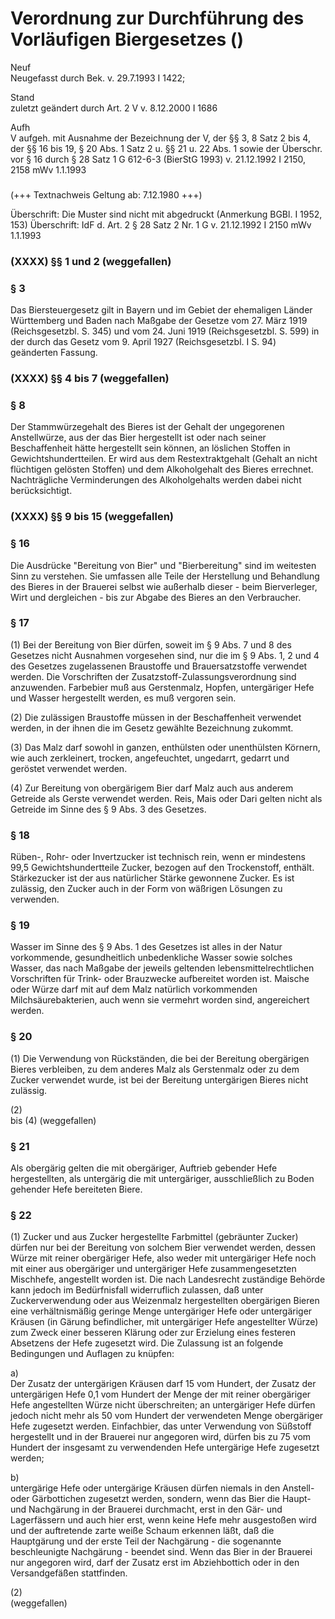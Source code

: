 Verordnung zur Durchführung des Vorläufigen Biergesetzes ()
===========================================================

Neuf  
Neugefasst durch Bek. v. 29.7.1993 I 1422;

Stand  
zuletzt geändert durch Art. 2 V v. 8.12.2000 I 1686

Aufh  
V aufgeh. mit Ausnahme der Bezeichnung der V, der §§ 3, 8 Satz 2 bis 4, der §§ 16 bis 19, § 20 Abs. 1 Satz 2 u. §§ 21 u. 22 Abs. 1 sowie der Überschr. vor § 16 durch § 28 Satz 1 G 612-6-3 (BierStG 1993) v. 21.12.1992 I 2150, 2158 mWv 1.1.1993

### 

(+++ Textnachweis Geltung ab: 7.12.1980 +++)

Überschrift: Die Muster sind nicht mit abgedruckt
(Anmerkung BGBl. I 1952, 153)
Überschrift: IdF d. Art. 2 § 28 Satz 2 Nr. 1 G v. 21.12.1992 I 2150 mWv 1.1.1993

### (XXXX) §§ 1 und 2 (weggefallen)

### § 3

Das Biersteuergesetz gilt in Bayern und im Gebiet der ehemaligen Länder Württemberg und Baden nach Maßgabe der Gesetze vom 27. März 1919 (Reichsgesetzbl. S. 345) und vom 24. Juni 1919 (Reichsgesetzbl. S. 599) in der durch das Gesetz vom 9. April 1927 (Reichsgesetzbl. I S. 94) geänderten Fassung.

### (XXXX) §§ 4 bis 7 (weggefallen)

### § 8

Der Stammwürzegehalt des Bieres ist der Gehalt der ungegorenen Anstellwürze, aus der das Bier hergestellt ist oder nach seiner Beschaffenheit hätte hergestellt sein können, an löslichen Stoffen in Gewichtshundertteilen. Er wird aus dem Restextraktgehalt (Gehalt an nicht flüchtigen gelösten Stoffen) und dem Alkoholgehalt des Bieres errechnet. Nachträgliche Verminderungen des Alkoholgehalts werden dabei nicht berücksichtigt.

### (XXXX) §§ 9 bis 15 (weggefallen)

### § 16

Die Ausdrücke "Bereitung von Bier" und "Bierbereitung" sind im weitesten Sinn zu verstehen. Sie umfassen alle Teile der Herstellung und Behandlung des Bieres in der Brauerei selbst wie außerhalb dieser - beim Bierverleger, Wirt und dergleichen - bis zur Abgabe des Bieres an den Verbraucher.

### § 17

(1) Bei der Bereitung von Bier dürfen, soweit im § 9 Abs. 7 und 8 des Gesetzes nicht Ausnahmen vorgesehen sind, nur die im § 9 Abs. 1, 2 und 4 des Gesetzes zugelassenen Braustoffe und Brauersatzstoffe verwendet werden. Die Vorschriften der Zusatzstoff-Zulassungsverordnung sind anzuwenden. Farbebier muß aus Gerstenmalz, Hopfen, untergäriger Hefe und Wasser hergestellt werden, es muß vergoren sein.

(2) Die zulässigen Braustoffe müssen in der Beschaffenheit verwendet werden, in der ihnen die im Gesetz gewählte Bezeichnung zukommt.

(3) Das Malz darf sowohl in ganzen, enthülsten oder unenthülsten Körnern, wie auch zerkleinert, trocken, angefeuchtet, ungedarrt, gedarrt und geröstet verwendet werden.

(4) Zur Bereitung von obergärigem Bier darf Malz auch aus anderem Getreide als Gerste verwendet werden. Reis, Mais oder Dari gelten nicht als Getreide im Sinne des § 9 Abs. 3 des Gesetzes.

### § 18

Rüben-, Rohr- oder Invertzucker ist technisch rein, wenn er mindestens 99,5 Gewichtshundertteile Zucker, bezogen auf den Trockenstoff, enthält. Stärkezucker ist der aus natürlicher Stärke gewonnene Zucker. Es ist zulässig, den Zucker auch in der Form von wäßrigen Lösungen zu verwenden.

### § 19

Wasser im Sinne des § 9 Abs. 1 des Gesetzes ist alles in der Natur vorkommende, gesundheitlich unbedenkliche Wasser sowie solches Wasser, das nach Maßgabe der jeweils geltenden lebensmittelrechtlichen Vorschriften für Trink- oder Brauzwecke aufbereitet worden ist. Maische oder Würze darf mit auf dem Malz natürlich vorkommenden Milchsäurebakterien, auch wenn sie vermehrt worden sind, angereichert werden.

### § 20

(1) Die Verwendung von Rückständen, die bei der Bereitung obergärigen Bieres verbleiben, zu dem anderes Malz als Gerstenmalz oder zu dem Zucker verwendet wurde, ist bei der Bereitung untergärigen Bieres nicht zulässig.

(2)  
bis (4) (weggefallen)

### § 21

Als obergärig gelten die mit obergäriger, Auftrieb gebender Hefe hergestellten, als untergärig die mit untergäriger, ausschließlich zu Boden gehender Hefe bereiteten Biere.

### § 22

(1) Zucker und aus Zucker hergestellte Farbmittel (gebräunter Zucker) dürfen nur bei der Bereitung von solchem Bier verwendet werden, dessen Würze mit reiner obergäriger Hefe, also weder mit untergäriger Hefe noch mit einer aus obergäriger und untergäriger Hefe zusammengesetzten Mischhefe, angestellt worden ist. Die nach Landesrecht zuständige Behörde kann jedoch im Bedürfnisfall widerruflich zulassen, daß unter Zuckerverwendung oder aus Weizenmalz hergestellten obergärigen Bieren eine verhältnismäßig geringe Menge untergäriger Hefe oder untergäriger Kräusen (in Gärung befindlicher, mit untergäriger Hefe angestellter Würze) zum Zweck einer besseren Klärung oder zur Erzielung eines festeren Absetzens der Hefe zugesetzt wird. Die Zulassung ist an folgende Bedingungen und Auflagen zu knüpfen:

a)  
Der Zusatz der untergärigen Kräusen darf 15 vom Hundert, der Zusatz der untergärigen Hefe 0,1 vom Hundert der Menge der mit reiner obergäriger Hefe angestellten Würze nicht überschreiten; an untergäriger Hefe dürfen jedoch nicht mehr als 50 vom Hundert der verwendeten Menge obergäriger Hefe zugesetzt werden. Einfachbier, das unter Verwendung von Süßstoff hergestellt und in der Brauerei nur angegoren wird, dürfen bis zu 75 vom Hundert der insgesamt zu verwendenden Hefe untergärige Hefe zugesetzt werden;

b)  
untergärige Hefe oder untergärige Kräusen dürfen niemals in den Anstell- oder Gärbottichen zugesetzt werden, sondern, wenn das Bier die Haupt- und Nachgärung in der Brauerei durchmacht, erst in den Gär- und Lagerfässern und auch hier erst, wenn keine Hefe mehr ausgestoßen wird und der auftretende zarte weiße Schaum erkennen läßt, daß die Hauptgärung und der erste Teil der Nachgärung - die sogenannte beschleunigte Nachgärung - beendet sind. Wenn das Bier in der Brauerei nur angegoren wird, darf der Zusatz erst im Abziehbottich oder in den Versandgefäßen stattfinden.

(2)  
(weggefallen)
